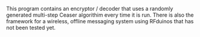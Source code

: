 This program contains an encryptor / decoder that uses a randomly generated multi-step Ceaser algorithim every time it is run. 
There is also the framework for a wireless, offline messaging system using RFduinos that has not been tested yet. 
